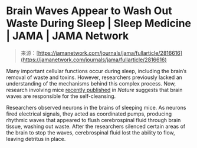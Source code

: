 <!--yml
category: 未分类
date: 2024-05-27 15:01:30
-->

# Brain Waves Appear to Wash Out Waste During Sleep | Sleep Medicine | JAMA | JAMA Network

> 来源：[https://jamanetwork.com/journals/jama/fullarticle/2816616](https://jamanetwork.com/journals/jama/fullarticle/2816616)

Many important cellular functions occur during sleep, including the brain’s removal of waste and toxins. However, researchers previously lacked an understanding of the mechanisms behind this complex process. Now, research involving mice [recently published](https://doi.org/10.1038/s41586-024-07108-6) in *Nature* suggests that brain waves are responsible for the self-cleansing.

Researchers observed neurons in the brains of sleeping mice. As neurons fired electrical signals, they acted as coordinated pumps, producing rhythmic waves that appeared to flush cerebrospinal fluid through brain tissue, washing out waste. After the researchers silenced certain areas of the brain to stop the waves, cerebrospinal fluid lost the ability to flow, leaving detritus in place.